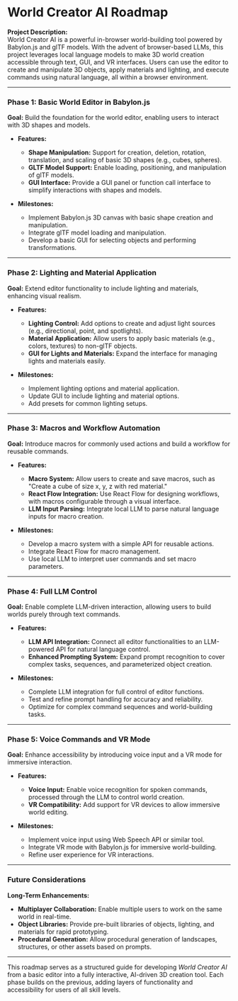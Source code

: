 # World Creator AI Roadmap

**Project Description:**  
World Creator AI is a powerful in-browser world-building tool powered by Babylon.js and glTF models. With the advent of browser-based LLMs, this project leverages local language models to make 3D world creation accessible through text, GUI, and VR interfaces. Users can use the editor to create and manipulate 3D objects, apply materials and lighting, and execute commands using natural language, all within a browser environment.

---

### Phase 1: Basic World Editor in Babylon.js

**Goal:** Build the foundation for the world editor, enabling users to interact with 3D shapes and models.

- **Features:**
  - **Shape Manipulation:** Support for creation, deletion, rotation, translation, and scaling of basic 3D shapes (e.g., cubes, spheres).
  - **GLTF Model Support:** Enable loading, positioning, and manipulation of glTF models.
  - **GUI Interface:** Provide a GUI panel or function call interface to simplify interactions with shapes and models.
  
- **Milestones:**
  - Implement Babylon.js 3D canvas with basic shape creation and manipulation.
  - Integrate glTF model loading and manipulation.
  - Develop a basic GUI for selecting objects and performing transformations.

---

### Phase 2: Lighting and Material Application

**Goal:** Extend editor functionality to include lighting and materials, enhancing visual realism.

- **Features:**
  - **Lighting Control:** Add options to create and adjust light sources (e.g., directional, point, and spotlights).
  - **Material Application:** Allow users to apply basic materials (e.g., colors, textures) to non-glTF objects.
  - **GUI for Lights and Materials:** Expand the interface for managing lights and materials easily.

- **Milestones:**
  - Implement lighting options and material application.
  - Update GUI to include lighting and material options.
  - Add presets for common lighting setups.

---

### Phase 3: Macros and Workflow Automation

**Goal:** Introduce macros for commonly used actions and build a workflow for reusable commands.

- **Features:**
  - **Macro System:** Allow users to create and save macros, such as "Create a cube of size x, y, z with red material."
  - **React Flow Integration:** Use React Flow for designing workflows, with macros configurable through a visual interface.
  - **LLM Input Parsing:** Integrate local LLM to parse natural language inputs for macro creation.

- **Milestones:**
  - Develop a macro system with a simple API for reusable actions.
  - Integrate React Flow for macro management.
  - Use local LLM to interpret user commands and set macro parameters.

---

### Phase 4: Full LLM Control

**Goal:** Enable complete LLM-driven interaction, allowing users to build worlds purely through text commands.

- **Features:**
  - **LLM API Integration:** Connect all editor functionalities to an LLM-powered API for natural language control.
  - **Enhanced Prompting System:** Expand prompt recognition to cover complex tasks, sequences, and parameterized object creation.
  
- **Milestones:**
  - Complete LLM integration for full control of editor functions.
  - Test and refine prompt handling for accuracy and reliability.
  - Optimize for complex command sequences and world-building tasks.

---

### Phase 5: Voice Commands and VR Mode

**Goal:** Enhance accessibility by introducing voice input and a VR mode for immersive interaction.

- **Features:**
  - **Voice Input:** Enable voice recognition for spoken commands, processed through the LLM to control world creation.
  - **VR Compatibility:** Add support for VR devices to allow immersive world editing.

- **Milestones:**
  - Implement voice input using Web Speech API or similar tool.
  - Integrate VR mode with Babylon.js for immersive world-building.
  - Refine user experience for VR interactions.

---

### Future Considerations

**Long-Term Enhancements:**
- **Multiplayer Collaboration:** Enable multiple users to work on the same world in real-time.
- **Object Libraries:** Provide pre-built libraries of objects, lighting, and materials for rapid prototyping.
- **Procedural Generation:** Allow procedural generation of landscapes, structures, or other assets based on prompts.

---

This roadmap serves as a structured guide for developing *World Creator AI* from a basic editor into a fully interactive, AI-driven 3D creation tool. Each phase builds on the previous, adding layers of functionality and accessibility for users of all skill levels.
